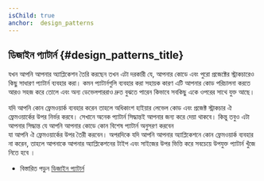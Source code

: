 ```yaml
---
isChild: true
anchor:  design_patterns
---
```


## ডিজাইন প্যাটার্ন {#design_patterns_title}

যখন আপনি আপনার অ্যাপ্লিকেশন তৈরি করছেন তখন এটা দরকারী যে, আপনার কোডে এবং পুরো প্রজেক্টের স্ট্রাকচারেও কিছু সাধারণ প্যাটার্ন ব্যবহার করা। 
কমন প্যাটার্নগুলি ব্যবহার করা সহায়ক কারণ এটি আপনার কোড পরিচালনা করতে আরও সহজ করে তোলে এবং অন্য ডেভেলপাররাও দ্রুত বুঝতে পারেন কিভাবে 
সবকিছু একে ওপরের সাথে যুক্ত আছে। 

যদি আপনি কোন ফ্রেমওয়ার্ক ব্যবহার করেন তাহলে অধিকাংশ হাইয়ার লেভেল কোড এবং প্রজেক্ট স্ট্রাকচার ঐ ফ্রেমওয়ার্কের উপর নির্ভর করবে। 
সেখানে অনেক প্যাটার্ন সিদ্ধান্তই আপনার জন্য করে দেয়া থাকবে। কিন্তু তবুও এটা আপনার সিদ্ধান্ত যে আপনি আপনার কোডে কোন বিশেষ প্যাটার্ন অনুসরণ করবেন  
যা আপনি ঐ ফ্রেমওয়ার্কের উপর তৈরী করবেন। অপরদিকে যদি আপনি আপনার অ্যাপ্লিকেশনে কোন ফ্রেমওয়ার্ক ব্যবহার না করেন, তাহলে আপনাকে আপনার 
অ্যাপ্লিকেশনের টাইপ এবং সাইজের উপর ভিত্তি করে সবচেয়ে উপযুক্ত প্যাটার্ন খুঁজে নিতে হবে ।

* বিস্তারিত পড়ুন [ডিজাইন প্যাটার্ন](/pages/Design-Patterns.html)
